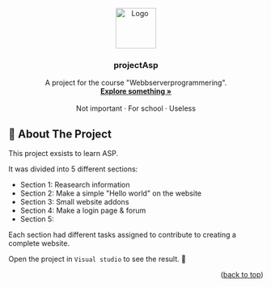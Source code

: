 
<br />
<div align="center">
  <a href="https://media0.giphy.com/media/v1.Y2lkPTc5MGI3NjExNm9iZ213NjB1dWVnNXQ2N2t1bHIwbjZqY2h2OWRrc2ExMjV3OWZ5aCZlcD12MV9pbnRlcm5hbF9naWZfYnlfaWQmY3Q9cw/IDjrgUoFMGyKqy7Rn7/giphy.gif">
    <img src="https://media0.giphy.com/media/v1.Y2lkPTc5MGI3NjExNm9iZ213NjB1dWVnNXQ2N2t1bHIwbjZqY2h2OWRrc2ExMjV3OWZ5aCZlcD12MV9pbnRlcm5hbF9naWZfYnlfaWQmY3Q9cw/IDjrgUoFMGyKqy7Rn7/giphy.gif" alt="Logo" width="80" height="80">
  </a>

  <h3 align="center">projectAsp</h3>

  <p align="center">
    A project for the course "Webbserverprogrammering".
    <br />
    <a href="https://www.youtube.com/watch?v=dQw4w9WgXcQ"><strong>Explore something »</strong></a>
    <br />
    <br />
    <a>Not important</a>
    ·
    <a>For school</a>
    ·
    <a>Useless</a>
  </p>
</div>


<!-- ABOUT THE PROJECT -->
## 🦖 About The Project

This project exsists to learn ASP.

It was divided into 5 different sections:
* Section 1: Reasearch information 
* Section 2: Make a simple "Hello world" on the website
* Section 3: Small website addons
* Section 4: Make a login page & forum
* Section 5:

Each section had different tasks assigned to contribute to creating a complete website.

Open the project in `Visual studio` to see the result. 🌿

<p align="right">(<a href="#readme-top">back to top</a>)</p>


